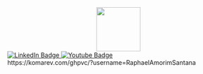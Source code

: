 <div id="header" align="center">
<img src="https://media.giphy.com/media/qgQUggAC3Pfv687qPC/giphy.gif" width="100"/>
</div>
<div id="badges">
  <a href="https://www.linkedin.com/in/raphael-amorim-de-santana/">
    <img src="https://img.shields.io/badge/LinkedIn-blue?style=for-the-badge&logo=linkedin&logoColor=white" alt="LinkedIn Badge"/>
  </a>
  <a href="https://www.youtube.com/channel/UCD0hywLbFyS_3i5Lh5dJH3Q">
    <img src="https://img.shields.io/badge/YouTube-red?style=for-the-badge&logo=youtube&logoColor=white" alt="Youtube Badge"/>
  </a>
</div>
https://komarev.com/ghpvc/?username=RaphaelAmorimSantana
<div>
<img src="https://komarev.com/ghpvc/?username=RaphaelAmorimSantana&style=flat-square&color=blue" alt=""/>  
